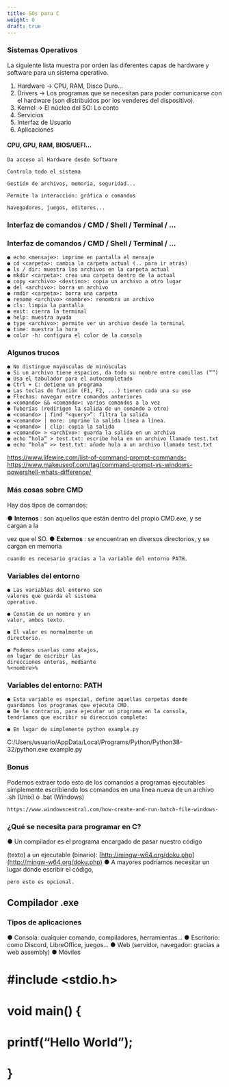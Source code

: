 ```yaml
---
title: SOs para C
weight: 0
draft: true
---
```


### Sistemas Operativos
La siguiente lista muestra por orden las diferentes capas de hardware y software
para un sistema operativo.

1. Hardware &#8594; CPU, RAM, Disco Duro...
2. Drivers &#8594; Los programas que se necesitan para poder comunicarse con el
hardware (son distribuidos por los venderes del dispositivo).
3. Kernel &#8594; El núcleo del SO: Lo conto
4. Servicios
5. Interfaz de Usuario
6. Aplicaciones

#### CPU, GPU, RAM, BIOS/UEFI...

```
Da acceso al Hardware desde Software
```
```
Controla todo el sistema
```
```
Gestión de archivos, memoria, seguridad...
```
```
Permite la interacción: gráfica o comandos
```
```
Navegadores, juegos, editores...
```

### Interfaz de comandos / CMD / Shell / Terminal / ...


### Interfaz de comandos / CMD / Shell / Terminal / ...

```
● echo <mensaje>: imprime en pantalla el mensaje
● cd <carpeta>: cambia la carpeta actual (.. para ir atrás)
● ls / dir: muestra los archivos en la carpeta actual
● mkdir <carpeta>: crea una carpeta dentro de la actual
● copy <archivo> <destino>: copia un archivo a otro lugar
● del <archivo>: borra un archivo
● rmdir <carpeta>: borra una carpeta
● rename <archivo> <nombre>: renombra un archivo
● cls: limpia la pantalla
● exit: cierra la terminal
● help: muestra ayuda
● type <archivo>: permite ver un archivo desde la terminal
● time: muestra la hora
● color -h: configura el color de la consola
```

### Algunos trucos

```
● No distingue mayúsculas de minúsculas
● Si un archivo tiene espacios, da todo su nombre entre comillas (“”)
● Usa el tabulador para el autocompletado
● Ctrl + C: detiene un programa
● Las teclas de función (F1, F2, ...) tienen cada una su uso
● Flechas: navegar entre comandos anteriores
● <comando> && <comando>: varios comandos a la vez
● Tuberías (redirigen la salida de un comando a otro)
● <comando> | find “<query>”: filtra la salida
● <comando> | more: imprime la salida línea a línea.
● <comando> | clip: copia la salida
● <comando> > <archivo>: guarda la salida en un archivo
● echo “hola” > test.txt: escribe hola en un archivo llamado test.txt
● echo “hola” >> test.txt: añade hola a un archivo llamado test.txt
```
https://www.lifewire.com/list-of-command-prompt-commands-
https://www.makeuseof.com/tag/command-prompt-vs-windows-powershell-whats-difference/


### Más cosas sobre CMD

Hay dos tipos de comandos:

● **Internos** : son aquellos que están dentro del propio CMD.exe, y se cargan a la

vez que el SO.
● **Externos** : se encuentran en diversos directorios, y se cargan en memoria

```
cuando es necesario gracias a la variable del entorno PATH.
```

### Variables del entorno

```
● Las variables del entorno son
valores que guarda el sistema
operativo.
```
```
● Constan de un nombre y un
valor, ambos texto.
```
```
● El valor es normalmente un
directorio.
```
```
● Podemos usarlas como atajos,
en lugar de escribir las
direcciones enteras, mediante
%<nombre>%
```

### Variables del entorno: PATH

```
● Esta variable es especial, define aquellas carpetas donde
guardamos los programas que ejecuta CMD.
● De lo contrario, para ejecutar un programa en la consola,
tendríamos que escribir su dirección completa:
```
```
● En lugar de simplemente python example.py
```
C:/Users/usuario/AppData/Local/Programs/Python/Python38-32/python.exe example.py


### Bonus

Podemos extraer todo esto de los comandos a programas ejecutables simplemente
escribiendo los comandos en una línea nueva de un archivo .sh (Unix) o .bat (Windows)

```
https://www.windowscentral.com/how-create-and-run-batch-file-windows-
```

### ¿Qué se necesita para programar en C?

● Un compilador es el programa encargado de pasar nuestro código

(texto) a un ejecutable (binario): [http://mingw-w64.org/doku.php](http://mingw-w64.org/doku.php)
● A mayores podríamos necesitar un lugar dónde escribir el código,

```
pero esto es opcional.
```
## Compilador .exe


### Tipos de aplicaciones

● Consola: cualquier comando, compiladores, herramientas...
● Escritorio: como Discord, LibreOffice, juegos...
● Web (servidor, navegador: gracias a web assembly)
● Móviles


# #include <stdio.h>

# void main() {

# printf(“Hello World”);

# }
